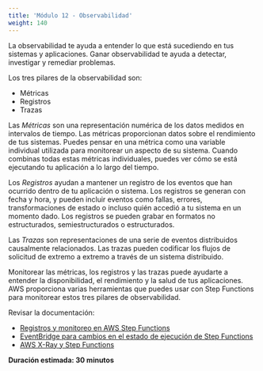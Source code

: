 ```yaml
---
title: 'Módulo 12 - Observabilidad'
weight: 140
---
```

La observabilidad te ayuda a entender lo que está sucediendo en tus sistemas y aplicaciones. Ganar observabilidad te ayuda a detectar, investigar y remediar problemas.

Los tres pilares de la observabilidad son:
  - Métricas
  - Registros
  - Trazas

Las *Métricas* son una representación numérica de los datos medidos en intervalos de tiempo. Las métricas proporcionan datos sobre el rendimiento de tus sistemas. Puedes pensar en una métrica como una variable individual utilizada para monitorear un aspecto de su sistema. Cuando combinas todas estas métricas individuales, puedes ver cómo se está ejecutando tu aplicación a lo largo del tiempo.

Los *Registros* ayudan a mantener un registro de los eventos que han ocurrido dentro de tu aplicación o sistema. Los registros se generan con fecha y hora, y pueden incluir eventos como fallas, errores, transformaciones de estado o incluso quién accedió a tu sistema en un momento dado. Los registros se pueden grabar en formatos no estructurados, semiestructurados o estructurados.

Las *Trazas* son representaciones de una serie de eventos distribuidos causalmente relacionados. Las trazas pueden codificar los flujos de solicitud de extremo a extremo a través de un sistema distribuido.

Monitorear las métricas, los registros y las trazas puede ayudarte a entender la disponibilidad, el rendimiento y la salud de tus aplicaciones. AWS proporciona varias herramientas que puedes usar con Step Functions para monitorear estos tres pilares de observabilidad.

Revisar la documentación:
- [Registros y monitoreo en AWS Step Functions](https://docs.aws.amazon.com/step-functions/latest/dg/monitoring-logging.html)
- [EventBridge para cambios en el estado de ejecución de Step Functions](https://docs.aws.amazon.com/step-functions/latest/dg/cw-events.html)
- [AWS X-Ray y Step Functions](https://docs.aws.amazon.com/step-functions/latest/dg/concepts-xray-tracing.html)

**Duración estimada: 30 minutos**
